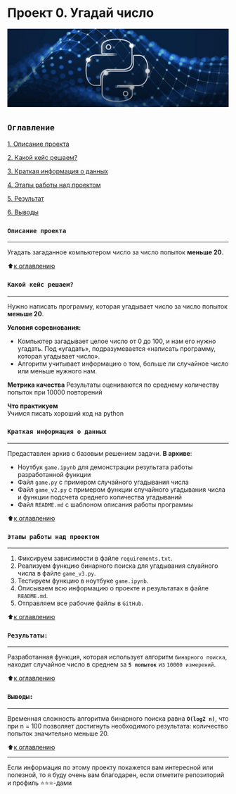 # Проект 0. Угадай число
<img alt="logo" src="img/pylogo.jpg">

## `Оглавление`
[1. Описание проекта](https://github.com/NazarovMichail/HomeWork-2#Описание-проекта)

[2. Какой кейс решаем?](https://github.com/NazarovMichail/HomeWork-2#Какой-кейс-решаем)

[3. Краткая информация о данных](https://github.com/NazarovMichail/HomeWork-2#Краткая-информация-о-данных)

[4. Этапы работы над проектом](https://github.com/NazarovMichail/HomeWork-2#Этапы-работы-над-проектом)

[5. Результат](https://github.com/NazarovMichail/HomeWork-2#Результаты)

[6. Выводы](https://github.com/NazarovMichail/HomeWork-2#Выводы)

### `Описание проекта`
___
Угадать загаданное компьютером число за  число попыток **меньше 20**.

:arrow_up:[к оглавлению](https://github.com/NazarovMichail/HomeWork-2#Оглавление)


### `Какой кейс решаем?`
___
Нужно написать программу, которая угадывает число за число попыток **меньше 20**.

**Условия соревнования:**
- Компьютер загадывает целое число от 0 до 100, и нам его нужно угадать. Под «угадать», подразумевается «написать программу, которая угадывает число».
- Алгоритм учитывает информацию о том, больше ли случайное число или меньше нужного нам.

**Метрика качества**
Результаты оцениваются по среднему количеству попыток при 10000 повторений

**Что практикуем**  
Учимся писать хороший код на python


### `Краткая информация о данных`
___
Предаставлен архив с базовым решением задачи.
**В архиве**:
- Ноутбук `game.ipynb` для демонстрации результата работы разработанной функции
- Файл `game.py` с примером случайного угадывания числа
- Файл `game_v2.py` с примером функции случайного угадывания числа и функции подсчета среднего количества угадываний
- Файл `README.md` с шаблоном описания работы программы

:arrow_up:[к оглавлению](https://github.com/NazarovMichail/HomeWork-2#Оглавление)


### `Этапы работы над проектом`
___
1) Фиксируем зависимости в файле `requirements.txt`.
2) Реализуем функцию бинарного поиска для угадывания слуайного числа в файле `game_v3.py`.
3) Тестируем функцию в ноутбуке `game.ipynb`.
4) Описываем всю информацию о проекте и результатах в файле `README.md`.
5) Отправляем все рабочие файлы в `GitHub`.

:arrow_up:[к оглавлению](https://github.com/NazarovMichail/HomeWork-2#Оглавление)


### `Результаты:`
___
Разработанная функция, которая использует алгоритм `бинарного поиска`, находит случайное число в среднем за **`5 попыток`** из `10000 измерений`.

:arrow_up:[к оглавлению](https://github.com/NazarovMichail/HomeWork-2#Оглавление)


### `Выводы:`
___
Временная сложность алгоритма бинарного поиска равна **`O(log2 n)`**, что при n = 100 позволяет достигнуть необходимого результата: количество попыток значительно меньше 20.

:arrow_up:[к оглавлению](https://github.com/NazarovMichail/HomeWork-2#Оглавление)
___


Если информация по этому проекту покажется вам интересной или полезной, то я буду очень вам благодарен, если отметите репозиторий и профиль ⭐️⭐️⭐️-дами
